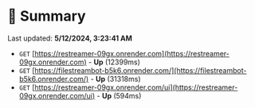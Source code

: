 # 📖 Summary
Last updated: **5/12/2024, 3:23:41 AM**

- `GET` [https://restreamer-09gx.onrender.com](https://restreamer-09gx.onrender.com) - **Up** (12399ms)
- `GET` [https://filestreambot-b5k6.onrender.com/](https://filestreambot-b5k6.onrender.com/) - **Up** (31318ms)
- `GET` [https://restreamer-09gx.onrender.com/ui](https://restreamer-09gx.onrender.com/ui) - **Up** (594ms)
